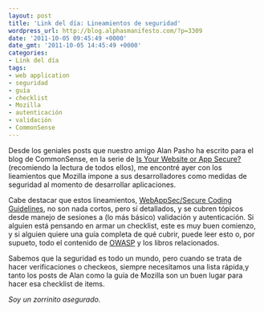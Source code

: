 ```yaml
---
layout: post
title: 'Link del día: Lineamientos de seguridad'
wordpress_url: http://blog.alphasmanifesto.com/?p=3309
date: '2011-10-05 09:45:49 +0000'
date_gmt: '2011-10-05 14:45:49 +0000'
categories:
- Link del día
tags:
- web application
- seguridad
- guía
- checklist
- Mozilla
- autenticación
- validación
- CommonSense
---
```


Desde los geniales posts que nuestro amigo Alan Pasho ha escrito para el blog de CommonSense, en la serie de [Is Your Website or App Secure?](http://blog.getcs.com/search-results/?cx=partner-pub-3273924736835096%3A2f5a9xbeodv&amp;cof=FORID%3A11&amp;ie=ISO-8859-1&amp;q=is+your+website+secure&amp;x=0&amp;y=0&amp;siteurl=blog.getcs.com%2Fpage%2F4%2F) (recomiendo la lectura de todos ellos), me encontré ayer con los lieamientos que Mozilla impone a sus desarrolladores como medidas de seguridad al momento de desarrollar aplicaciones.

Cabe destacar que estos lineamientos, [WebAppSec/Secure Coding Guidelines](https://wiki.mozilla.org/WebAppSec/Secure_Coding_Guidelines), no son nada cortos, pero sí detallados, y se cubren tópicos desde manejo de sesiones a (lo más básico) validación y autenticación. Si alguien está pensando en armar un checklist, este es muy buen comienzo, y si alguien quiere una guía completa de qué cubrir, puede leer esto o, por supueto, todo el contenido de [OWASP](https://www.owasp.org/index.php/Main_Page) y los libros relacionados.

Sabemos que la seguridad es todo un mundo, pero cuando se trata de hacer verificaciones o checkeos, siempre necesitamos una lista rápida,y tanto los posts de Alan como la guía de Mozilla son un buen lugar para hacer esa checklist de items.

_Soy un zorrinito asegurado._
